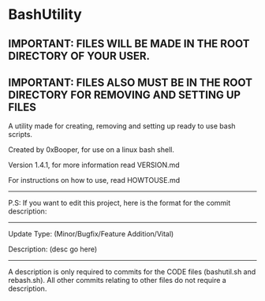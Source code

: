 # BashUtility

## IMPORTANT: FILES WILL BE MADE IN THE ROOT DIRECTORY OF YOUR USER.
## IMPORTANT: FILES ALSO MUST BE IN THE ROOT DIRECTORY FOR REMOVING AND SETTING UP FILES

A utility made for creating, removing and setting up ready to use bash scripts.

Created by 0xBooper, for use on a linux bash shell.

Version 1.4.1, for more information read VERSION.md

For instructions on how to use, read HOWTOUSE.md

-------------

P.S: If you want to edit this project, here is the format for the commit description:

-------------

Update Type: (Minor/Bugfix/Feature Addition/Vital)

Description: (desc go here)

--------------

A description is only required to commits for the CODE files (bashutil.sh and rebash.sh).
All other commits relating to other files do not require a description.

